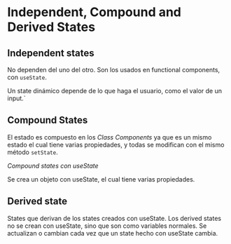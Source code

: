 # Independent, Compound and Derived States

## Independent states

No dependen del uno del otro. Son los usados en functional components, con `useState`.

Un state dinámico depende de lo que haga el usuario, como el valor de un input.`

## Compound States

El estado es compuesto en los _Class Components_ ya que es un mismo estado el cual tiene varias propiedades, y todas se modifican con el mismo método `setState`.

_Compound states con useState_

Se crea un objeto con useState, el cual tiene varias propiedades.

## Derived state

States que derivan de los states creados con useState. Los derived states no se crean con useState, sino que son como variables normales. Se actualizan o cambian cada vez que un state hecho con useState cambia.
